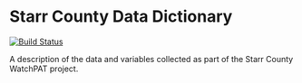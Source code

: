 Starr County Data Dictionary
============================

[![Build Status](https://travis-ci.org/sleepepi/starrcounty-data-dictionary.png?branch=master)](https://travis-ci.org/sleepepi/starrcounty-data-dictionary)

A description of the data and variables collected as part of the Starr County WatchPAT project.
